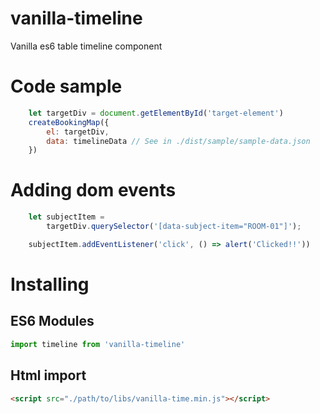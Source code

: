 # vanilla-timeline
Vanilla es6 table timeline component

# Code sample

```javascript
    let targetDiv = document.getElementById('target-element')
    createBookingMap({
        el: targetDiv,
        data: timelineData // See in ./dist/sample/sample-data.json
    })
```

# Adding dom events

```javascript
    let subjectItem = 
        targetDiv.querySelector('[data-subject-item="ROOM-01"]');

    subjectItem.addEventListener('click', () => alert('Clicked!!'))
```

# Installing

## ES6 Modules

```javascript
import timeline from 'vanilla-timeline'
```

## Html import

```html
<script src="./path/to/libs/vanilla-time.min.js"></script>
```